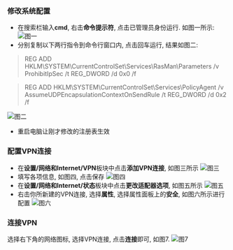 ### 修改系统配置
- 在搜索栏输入**cmd**, 右击**命令提示符**, 点击已管理员身份运行. 如图一所示:![图一](https://upload-images.jianshu.io/upload_images/10385410-3a8fc27b1af970e8.png?imageMogr2/auto-orient/strip%7CimageView2/2/w/1240)
- 分别复制以下两行指令到命令行窗口内, 点击回车运行, 结果如图二:
>REG ADD HKLM\SYSTEM\CurrentControlSet\Services\RasMan\Parameters /v ProhibitIpSec /t REG_DWORD /d 0x0 /f

>REG ADD HKLM\SYSTEM\CurrentControlSet\Services\PolicyAgent /v AssumeUDPEncapsulationContextOnSendRule /t REG_DWORD /d 0x2 /f

![图二](https://upload-images.jianshu.io/upload_images/10385410-22cd091e4bf370b3.png?imageMogr2/auto-orient/strip%7CimageView2/2/w/1240)
- 重启电脑让刚才修改的注册表生效

### 配置VPN连接
- 在**设置/网络和Internet/VPN**板块中点击**添加VPN连接**, 如图三所示
![图三](https://upload-images.jianshu.io/upload_images/10385410-a7c36c548cabc16a.png?imageMogr2/auto-orient/strip%7CimageView2/2/w/1240)
- 填写各项信息, 如图四, 点击保存
![图四](https://upload-images.jianshu.io/upload_images/10385410-7ed09977feec81d8.png?imageMogr2/auto-orient/strip%7CimageView2/2/w/1240)
- 在**设置/网络和Internet/状态**板块中点击**更改适配器选项**, 如图五所示
![图五](https://upload-images.jianshu.io/upload_images/10385410-9f0f75f61b6100c9.png?imageMogr2/auto-orient/strip%7CimageView2/2/w/1240)
- 右击你所新建的VPN连接, 选择**属性**, 选择属性面板上的**安全**, 如图六所示进行配置
![图六](https://upload-images.jianshu.io/upload_images/10385410-6ba50ec5ea27d6b5.png?imageMogr2/auto-orient/strip%7CimageView2/2/w/1240)

### 连接VPN
选择右下角的网络图标,  选择VPN连接, 点击**连接**即可, 如图7.
![图7](https://upload-images.jianshu.io/upload_images/10385410-cb2b1bde4046c20e.png?imageMogr2/auto-orient/strip%7CimageView2/2/w/1240)
